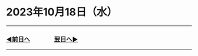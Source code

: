 # 2023年10月18日（水）

---

### [◀️前日へ](https://github.com/yuasys/chatty-journal/blob/main/2023/10/2023-10-17.md)&emsp;&emsp;&emsp;&emsp;[翌日へ▶️](https://github.com/yuasys/chatty-journal/blob/main/2023/10/2023-10-19.md)

---
